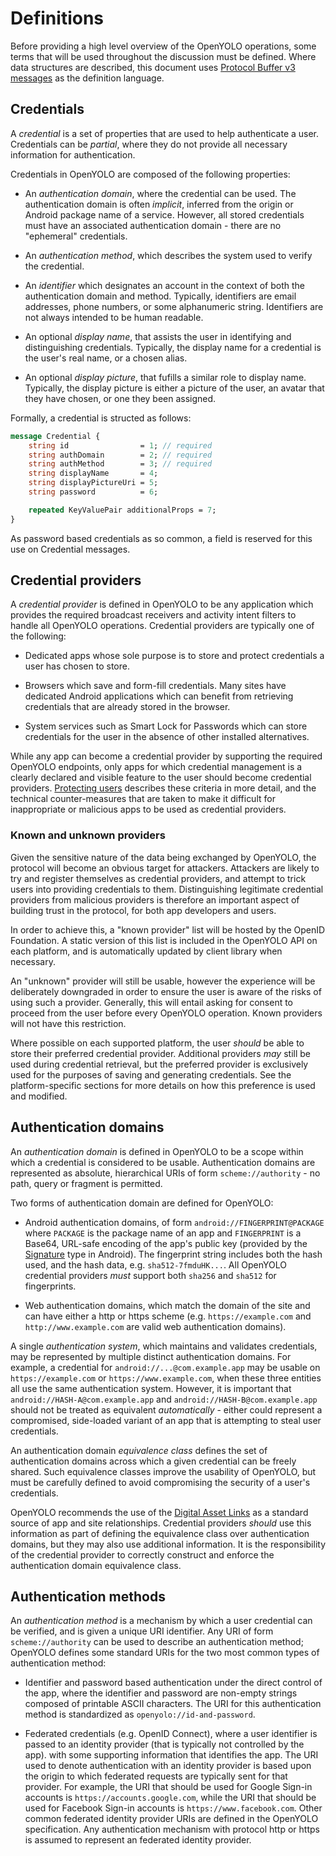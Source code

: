 # Definitions

Before providing a high level overview of the OpenYOLO operations, some
terms that will be used throughout the discussion must be defined. Where data
structures are described, this document uses
[Protocol Buffer v3 messages][protobuf] as the definition language.

## Credentials

A _credential_ is a set of properties that are used to help authenticate a user.
Credentials can be _partial_, where they do not provide all
necessary information for authentication.

Credentials in OpenYOLO are composed of the following properties:

- An _authentication domain_, where the credential can be used. The
  authentication domain is often _implicit_, inferred from the origin or
  Android package name of a service. However, all stored credentials must have
  an associated authentication domain - there are no "ephemeral" credentials.

- An _authentication method_, which describes the system used to verify
  the credential.

- An _identifier_ which designates an account in the context of
  both the authentication domain and method. Typically, identifiers are
  email addresses, phone numbers, or some alphanumeric string. Identifiers
  are not always intended to be human readable.

- An optional _display name_, that assists the user in identifying and
  distinguishing credentials. Typically, the display name for a credential is
  the user's real name, or a chosen alias.

- An optional _display picture_, that fufills a similar role to display name.
  Typically, the display picture is either a picture of the user, an avatar that they have chosen, or one they been assigned.

Formally, a credential is structed as follows:

```protobuf
message Credential {
    string id                = 1; // required
    string authDomain        = 2; // required
    string authMethod        = 3; // required
    string displayName       = 4;
    string displayPictureUri = 5;
    string password          = 6;

    repeated KeyValuePair additionalProps = 7;
}
```

As password based credentials as so common, a field is reserved for this use
on Credential messages.

## Credential providers

A _credential provider_ is defined in OpenYOLO to be any application which
provides the required broadcast receivers and activity intent filters to
handle all OpenYOLO operations. Credential providers are typically one of
the following:

- Dedicated apps whose sole purpose is to store and protect credentials a
  user has chosen to store.

- Browsers which save and form-fill credentials. Many sites have dedicated
  Android applications which can benefit from retrieving credentials that are
  already stored in the browser.

- System services such as Smart Lock for Passwords which can store credentials
  for the user in the absence of other installed alternatives.

While any app can become a credential provider by supporting the
required OpenYOLO endpoints, only apps for which credential management is a
clearly declared and visible feature to the user should become credential
providers. [Protecting users](protecting-users.md) describes these criteria
in more detail, and the technical counter-measures that are taken to make it
difficult for inappropriate or malicious apps to be used as credential
providers.

### Known and unknown providers

Given the sensitive nature of the data being exchanged by OpenYOLO, the protocol
will become an obvious target for attackers. Attackers are likely to try and
register themselves as credential providers, and attempt to trick users into
providing credentials to them. Distinguishing legitimate credential
providers from malicious providers is therefore an important aspect of building
trust in the protocol, for both app developers and users.

In order to achieve this, a "known provider" list will be hosted by the
OpenID Foundation. A static version of this list is included in the OpenYOLO
API on each platform, and is automatically updated by client library when
necessary.

An "unknown" provider will still be usable, however the experience will be
deliberately downgraded in order to ensure the user is aware of the risks of
using such a provider. Generally, this will entail asking for consent
to proceed from the user before every OpenYOLO operation. Known providers will
not have this restriction.

Where possible on each supported platform, the user _should_ be able to store
their preferred credential provider. Additional providers _may_ still be used
during credential retrieval, but the preferred provider is exclusively used
for the purposes of saving and generating credentials. See the platform-specific
sections for more details on how this preference is used and modified.

## Authentication domains

An _authentication domain_ is defined in OpenYOLO to be a scope within
which a credential is considered to be usable. Authentication domains are
represented as absolute, hierarchical URIs of form `scheme://authority` -
no path, query or fragment is permitted.

Two forms of authentication domain are defined for OpenYOLO:

- Android authentication domains, of form `android://FINGERPRINT@PACKAGE` where
  `PACKAGE` is the package name of an app and `FINGERPRINT` is a
  Base64, URL-safe encoding of the app's public key (provided by
  the [Signature][signature-class] type in Android). The fingerprint string
  includes both the hash used, and the hash data, e.g.
  `sha512-7fmduHK...`. All OpenYOLO credential providers _must_ support both
  `sha256` and `sha512` for fingerprints.

- Web authentication domains, which match the domain of the site and can have
  either a http or https scheme (e.g. `https://example.com` and
  `http://www.example.com` are valid web authentication domains).

A single _authentication system_, which maintains and validates credentials,
may be represented by multiple distinct authentication domains. For example,
a credential for `android://...@com.example.app` may be usable on
`https://example.com` or `https://www.example.com`, when these three entities
all use the same authentication system.
However, it is important that `android://HASH-A@com.example.app` and
`android://HASH-B@com.example.app` should not be treated as equivalent
_automatically_ - either could represent a compromised, side-loaded variant of
an app that is attempting to steal user credentials.

An authentication domain _equivalence class_ defines the set of authentication
domains across which a given credential can be freely shared. Such equivalence
classes improve the usability of OpenYOLO, but must be carefully defined to
avoid compromising the security of a user's credentials.

OpenYOLO recommends the use of the [Digital Asset Links][asset-links] as a
standard source of app and site relationships. Credential providers _should_
use this information as part of defining the equivalence class over
authentication domains, but they may also use additional information. It
is the responsibility of the credential provider to correctly construct
and enforce the authentication domain equivalence class.

## Authentication methods

An _authentication method_ is a mechanism by which a user credential can be
verified, and is given a unique URI identifier. Any URI of form
`scheme://authority` can be used to describe an authentication method; OpenYOLO
defines some standard URIs for the two most common types of authentication
method:

- Identifier and password based authentication under the direct control of the
  app, where the identifier and password are non-empty strings composed of
  printable ASCII characters. The URI for this authentication method is
  standardized as `openyolo://id-and-password`.

- Federated credentials (e.g. OpenID Connect), where a user identifier is
  passed to an identity provider (that is typically not controlled by the app).
  with some supporting information that identifies the app. The URI
  used to denote authentication with an identity provider is based upon the
  origin to which federated requests are typically sent for that provider.
  For example, the URI that should be used for Google Sign-in accounts is
  `https://accounts.google.com`, while the URI that should be used for
  Facebook Sign-in accounts is `https://www.facebook.com`. Other common
  federated identity provider URIs are defined in the OpenYOLO specification.
  Any authentication mechanism with protocol http or https is assumed to
  represent an federated identity provider.


[asset-links]: https://developers.google.com/digital-asset-links/
[cancel-result]: https://developer.android.com/reference/android/app/Activity.html#RESULT_CANCELED
[intent-results]: https://developer.android.com/training/basics/intents/result.html
[intent-overview]: https://developer.android.com/guide/components/intents-filters.html
[protobuf]: https://developers.google.com/protocol-buffers
[signature-class]: https://developer.android.com/reference/android/content/pm/Signature.html
